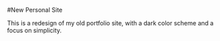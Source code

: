 #New Personal Site

This is a redesign of my old portfolio site, with a dark color scheme and a focus on simplicity.
